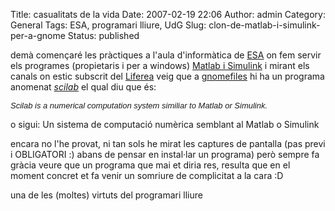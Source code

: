 Title: casualitats de la vida
Date: 2007-02-19 22:06
Author: admin
Category: General
Tags: ESA, programari lliure, UdG
Slug: clon-de-matlab-i-simulink-per-a-gnome
Status: published

demà començaré les pràctiques a l'aula d'informàtica de <a href="http://pserv.udg.edu/FitxesAssignatures/VistaPublica.aspx?IdCursAcademic=2006&amp;IdAssignatura=3105IS0007&amp;tab=1" target="_blank" rel="noopener">ESA</a> on fem servir els programes (propietaris i per a windows) <a href="http://www.mathworks.com/" target="_blank" rel="noopener">Matlab i Simulink</a> i mirant els canals on estic subscrit del <a href="http://liferea.sourceforge.net/es/" target="_blank" rel="noopener">Liferea</a> veig que a <a href="http://www.gnomefiles.org" target="_blank" rel="noopener">gnomefiles</a> hi ha un programa anomenat <a href="http://www.scilab.org/" target="_blank" rel="noopener"><em>scilab</em></a> el qual diu que és:

*<font face="Arial" size="2"> Scilab is a numerical computation system similiar to Matlab or Simulink.</font>*

o sigui: Un sistema de computació numèrica semblant al Matlab o Simulink

encara no l'he provat, ni tan sols he mirat les captures de pantalla (pas previ i OBLIGATORI :) abans de pensar en instal·lar un programa) però sempre fa gràcia veure que un programa que mai et diria res, resulta que en el moment concret et fa venir un somriure de complicitat a la cara :D

una de les (moltes) virtuts del programari lliure
